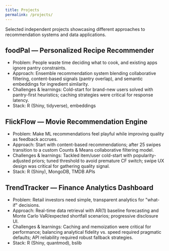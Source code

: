 ```yaml
---
title: Projects
permalink: /projects/
---
```



Selected independent projects showcasing different approaches to recommendation systems and data applications.

## foodPal — Personalized Recipe Recommender

- Problem: People waste time deciding what to cook, and existing apps ignore pantry constraints.
- Approach: Ensemble recommendation system blending collaborative filtering, content-based signals (pantry overlap), and semantic embeddings for ingredient similarity.
- Challenges & learnings: Cold-start for brand-new users solved with pantry-first heuristics; caching strategies were critical for response latency.
- Stack: R (Shiny, tidyverse), embeddings

## FlickFlow — Movie Recommendation Engine

- Problem: Make ML recommendations feel playful while improving quality as feedback accrues.
- Approach: Start with content-based recommendations; after 25 swipes transition to a custom Counts & Means collaborative filtering model.
- Challenges & learnings: Tackled item/user cold-start with popularity-adjusted priors; tuned threshold to avoid premature CF switch; swipe UX design was critical for gathering quality signal.
- Stack: R (Shiny), MongoDB, TMDB APIs

## TrendTracker — Finance Analytics Dashboard

- Problem: Retail investors need simple, transparent analytics for "what-if" decisions.
- Approach: Real-time data retrieval with AR(1) baseline forecasting and Monte Carlo VaR/expected shortfall scenarios; progressive disclosure UI.
- Challenges & learnings: Caching and memoization were critical for performance; balancing analytical fidelity vs. speed required pragmatic defaults; API reliability required robust fallback strategies.
- Stack: R (Shiny, quantmod), bslib
